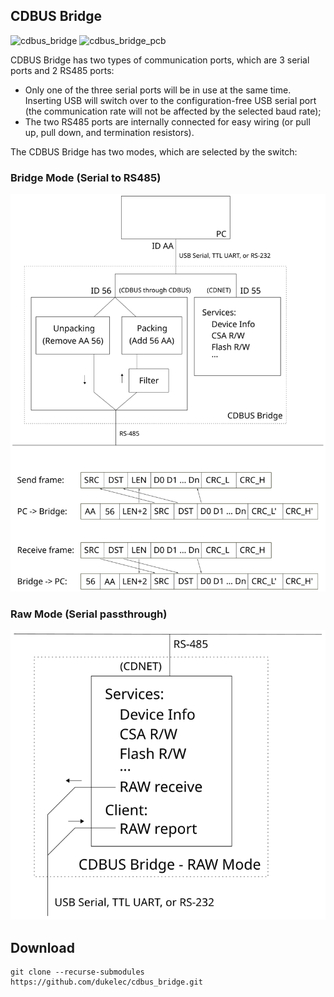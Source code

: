 ## CDBUS Bridge

<img alt="cdbus_bridge" src="doc/img/cdbus_bridge.jpg">
<img alt="cdbus_bridge_pcb" src="doc/img/cdbus_bridge_pcb.jpg">


CDBUS Bridge has two types of communication ports, which are 3 serial ports and 2 RS485 ports:
 - Only one of the three serial ports will be in use at the same time. Inserting USB will switch over to the configuration-free USB serial port (the communication rate will not be affected by the selected baud rate);
 - The two RS485 ports are internally connected for easy wiring (or pull up, pull down, and termination resistors).

The CDBUS Bridge has two modes, which are selected by the switch:

### Bridge Mode (Serial to RS485)

<img alt="bridge_mode" src="doc/img/bridge_mode.svg">

### Raw Mode (Serial passthrough)

<img alt="raw_mode" src="doc/img/raw_mode.svg">


## Download

```
git clone --recurse-submodules https://github.com/dukelec/cdbus_bridge.git
```
